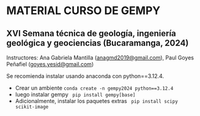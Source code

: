 # MATERIAL CURSO DE GEMPY
## XVI Semana técnica de geología, ingeniería geológica y geociencias (Bucaramanga, 2024)

Instructores: Ana Gabriela Mantilla (anagmd2019@gmail.com), Paul Goyes Peñafiel (goyes.yesid@gmail.com)

Se recomienda instalar usando anaconda con python==3.12.4. 

- Crear un ambiente 
```conda create -n gempy2024 python==3.12.4```
- luego instalar gempy
```  pip install gempy[base] ```
- Adicionalmente, instalar los paquetes extras
``` pip install scipy scikit-image```
